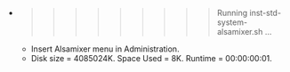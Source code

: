 * >>>>>>>>> Running inst-std-system-alsamixer.sh ...
  * Insert Alsamixer menu in Administration.
  * Disk size = 4085024K. Space Used = 8K. Runtime = 00:00:00:01.
